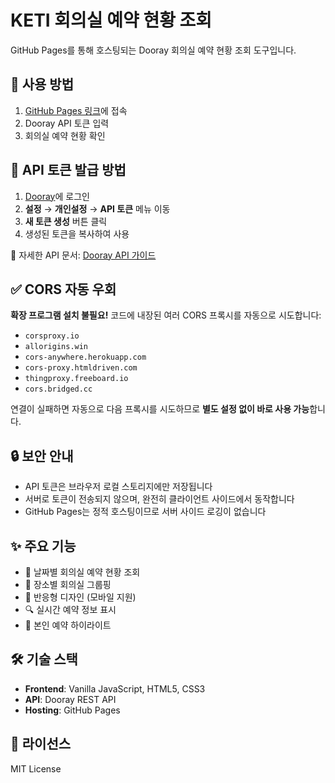 # KETI 회의실 예약 현황 조회

GitHub Pages를 통해 호스팅되는 Dooray 회의실 예약 현황 조회 도구입니다.

## 🚀 사용 방법

1. [GitHub Pages 링크](https://hwkim3330.github.io/dooray/)에 접속
2. Dooray API 토큰 입력
3. 회의실 예약 현황 확인

## 🔑 API 토큰 발급 방법

1. [Dooray](https://dooray.com)에 로그인
2. **설정** → **개인설정** → **API 토큰** 메뉴 이동
3. **새 토큰 생성** 버튼 클릭
4. 생성된 토큰을 복사하여 사용

📖 자세한 API 문서: [Dooray API 가이드](https://helpdesk.dooray.com/share/pages/9wWo-xwiR66BO5LGshgVTg/2939987647631384419)

## ✅ CORS 자동 우회

**확장 프로그램 설치 불필요!** 코드에 내장된 여러 CORS 프록시를 자동으로 시도합니다:

- `corsproxy.io`
- `allorigins.win`
- `cors-anywhere.herokuapp.com`
- `cors-proxy.htmldriven.com`
- `thingproxy.freeboard.io`
- `cors.bridged.cc`

연결이 실패하면 자동으로 다음 프록시를 시도하므로 **별도 설정 없이 바로 사용 가능**합니다.

## 🔒 보안 안내

- API 토큰은 브라우저 로컬 스토리지에만 저장됩니다
- 서버로 토큰이 전송되지 않으며, 완전히 클라이언트 사이드에서 동작합니다
- GitHub Pages는 정적 호스팅이므로 서버 사이드 로깅이 없습니다

## ✨ 주요 기능

- 📅 날짜별 회의실 예약 현황 조회
- 🏢 장소별 회의실 그룹핑
- 📱 반응형 디자인 (모바일 지원)
- 🔍 실시간 예약 정보 표시
- 👤 본인 예약 하이라이트

## 🛠️ 기술 스택

- **Frontend**: Vanilla JavaScript, HTML5, CSS3
- **API**: Dooray REST API
- **Hosting**: GitHub Pages

## 📝 라이선스

MIT License